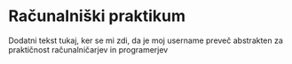 # Računalniški praktikum

Dodatni tekst tukaj, ker se mi zdi, da je moj username preveč abstrakten za praktičnost računalničarjev in programerjev
